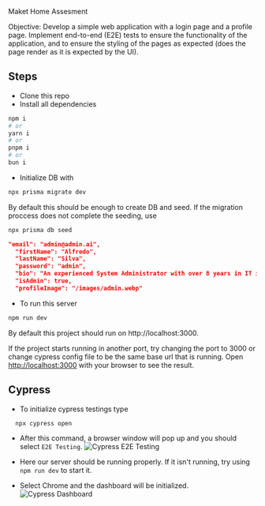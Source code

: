 Maket Home Assesment 

Objective:
Develop a simple web application with a login page and a profile page. Implement end-to-end (E2E) tests to ensure the functionality of the application, and to ensure the styling of the pages as expected (does the page render as it is expected by the UI). 

## Steps 
- Clone this repo
- Install all dependencies
  
```bash
npm i
# or
yarn i
# or
pnpm i
# or
bun i
```
- Initialize DB with
```bash
npx prisma migrate dev
```

By default this should be enough to create DB and seed. If the migration proccess does not complete the seeding, use
```bash
npx prisma db seed
```

```JSON
"email": "admin@admin.ai",
  "firstName": "Alfredo",
  "lastName": "Silva",
  "password": "admin",
  "bio": "An experienced System Administrator with over 8 years in IT infrastructure management. Known for a meticulous approach and proactive problem-solving, excels in network architecture, server management, and cybersecurity.",
  "isAdmin": true,
  "profileImage": "/images/admin.webp"
```

- To run this server
```bash
npm run dev
```

By default this project should run on http://localhost:3000. 

If the project starts running in another port, try changing the port to 3000 or change cypress config file to be the same base url that is running.
Open [http://localhost:3000](http://localhost:3000) with your browser to see the result.

## Cypress

- To initialize cypress testings type
```bash
  npx cypress open
```

- After this command, a browser window will pop up and you should select `E2E Testing`.
![Cypress E2E Testing](https://ibb.co/C9WMLhC)
  
- Here our server should be running properly. If it isn't running, try using `npm run dev` to start it.
- Select Chrome and the dashboard will be initialized.
![Cypress Dashboard](https://ibb.co/RDRwdX7)

